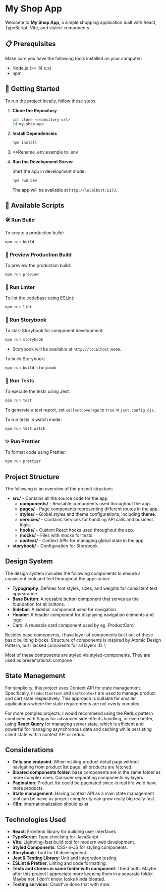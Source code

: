 # My Shop App

Welcome to **My Shop App**, a simple shopping application built with React, TypeScript, Vite, and styled-components.

## 📋 Prerequisites

Make sure you have the following tools installed on your computer:

- Node.js (>= 14.x.x)
- npm

## 🚀 Getting Started

To run the project locally, follow these steps:

1. **Clone the Repository**

   ```bash
   git clone <repository-url>
   cd my-shop-app
   ```

2. **Install Dependencies**

   ```bash
   npm install
   ```

3. **Rename .env.example to .env

4. **Run the Development Server**

   Start the app in development mode:

   ```bash
   npm run dev
   ```

   The app will be available at `http://localhost:5173`.

## 📜 Available Scripts

### 🛠️ Run Build

To create a production build:

```bash
npm run build
```

### 👀 Preview Production Build

To preview the production build:

```bash
npm run preview
```

### 🧹 Run Linter

To lint the codebase using ESLint:

```bash
npm run lint
```

### 📖 Run Storybook

To start Storybook for component development:

```bash
npm run storybook
```

- Storybook will be available at `http://localhost:6006`.

To build Storybook:

```bash
npm run build-storybook
```

### 🧪 Run Tests

To execute the tests using Jest:

```bash
npm run test
```

To generate a test report, set `collectCoverage` to `true` in `jest.config.cjs`.

To run tests in watch mode:

```bash
npm run test:watch
```

### ✨ Run Prettier

To format code using Prettier:

```bash
npm run prettier
```

## Project Structure

The following is an overview of the project structure:

- **src/** - Contains all the source code for the app.
  - **components/** - Reusable components used throughout the app.
  - **pages/** - Page components representing different routes in the app.
  - **styles/** - Global styles and theme configurations, including **theme**.
  - **services/** - Contains services for handling API calls and business logic.
  - **hooks/** - Custom React hooks used throughout the app.
  - **mocks/** - Files with mocks for tests.
  - **context/** - Context APIs for managing global state in the app.
- **storybook/** - Configuration for Storybook.

## Design System

The design system includes the following components to ensure a consistent look and feel throughout the application:

- **Typography**: Defines font styles, sizes, and weights for consistent text appearance.
- **Base Button**: A reusable button component that serves as the foundation for all buttons.
- **Sidebar**: A sidebar component used for navigation.
- **Header**: A header component for displaying  navigation elements and logo
- Card: A reusable card component used by eg. ProductCard

Besides base comopnents, I have layer of components built out of these basic building blocks. Structure of components is inspired by Atomic Design Pattern, but I lacked comonents for all layers \:D. \


Most of these components are styled via styled-components. They are used as presentational compone

## State Management

For simplicity, this project uses Context API for state management. Specifically, `ProductContext` and `CartContext` are used to manage product and cart state respectively. This approach is suitable for smaller applications where the state requirements are not overly complex.

For more complex projects, I would recommend using the Redux pattern combined with Sagas for advanced side effects handling, or even better, using **React Query** for managing server state, which is efficient and powerful for managing asynchronous data and caching while persisting client state within context API or redux. 

## Considerations
- **Only one endpoint**: When visiting product detail page without navigating from product list page, all products are fetched.  
- **Bloated components folder**: base components are in the same folder as more complex ones. Consider separating components by layers
- **Pagination**: Product list could be paginated since in real life we'd have more products.
- **State management**: Having context API as a main state management tool can be naive as project complexity can grow really big really fast.
- **I18n**: Internationalization should exist

## Technologies Used

- **React**: Frontend library for building user interfaces
- **TypeScript**: Type checking for JavaScript.
- **Vite**: Lightning-fast build tool for modern web development.
- **Styled Components**: CSS-in-JS for styling components.
- **Storybook**: Tool for UI development.
- **Jest & Testing Library**: Unit and integration testing.
- **ESLint & Prettier**: Linting and code formatting.
- **Tests and stories in same folder with component**: I tried both. Maybe after this project I appreciate more keeping them in a separate folder. Maybe not. I don't know, looks kinda bloated.
- **Testing services**: Could've done that with msw. 

